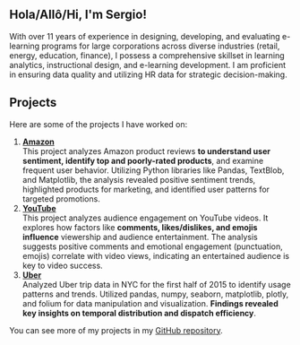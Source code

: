 ## Hola/Allô/Hi, I'm Sergio!

With over 11 years of experience in designing, developing, and evaluating e-learning programs for large corporations across diverse industries (retail, energy, education, finance), I possess a comprehensive skillset in learning analytics, instructional design, and e-learning development. I am proficient in ensuring data quality and utilizing HR data for strategic decision-making.

## Projects

Here are some of the projects I have worked on:

1. **[Amazon](https://github.com/sdforero/Amazon)**  
   This project analyzes Amazon product reviews **to understand user sentiment, identify top and poorly-rated products**, and examine frequent user behavior. Utilizing Python libraries like Pandas, TextBlob, and Matplotlib, the analysis revealed positive sentiment trends, highlighted products for marketing, and identified user patterns for targeted promotions.
2. **[YouTube](https://github.com/sdforero/YouTube)**  
   This project analyzes audience engagement on YouTube videos. It explores how factors like **comments, likes/dislikes, and emojis influence** viewership and audience entertainment. The analysis suggests positive comments and emotional engagement (punctuation, emojis) correlate with video views, indicating an entertained audience is key to video success.
3. **[Uber](https://github.com/sdforero/Uber)**  
   Analyzed Uber trip data in NYC for the first half of 2015 to identify usage patterns and trends. Utilized pandas, numpy, seaborn, matplotlib, plotly, and folium for data manipulation and visualization. **Findings revealed key insights on temporal distribution and dispatch efficiency**.
   
You can see more of my projects in my [GitHub repository](https://github.com/sdforero?tab=repositories).
